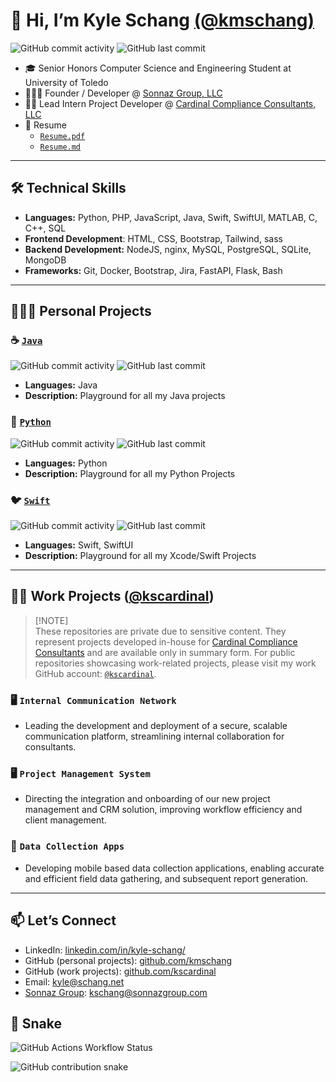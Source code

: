 # 👋 Hi, I’m Kyle Schang [(@kmschang)](https://www.github.com/kmschang)

![GitHub commit activity](https://img.shields.io/github/commit-activity/t/kmschang/kmschang)
![GitHub last commit](https://img.shields.io/github/last-commit/kmschang/kmschang)

- 🎓 Senior Honors Computer Science and Engineering Student at University of Toledo
- 👨🏻‍💻 Founder / Developer @ [Sonnaz Group, LLC](https://www.sonnazgroup.com)
- 🐦‍🔥 Lead Intern Project Developer @ [Cardinal Compliance Consultants, LLC](https://cardinalhs.net/)
- 📄 Resume
    - [`Resume.pdf`](Resume.pdf)
    - [`Resume.md`](resume.md)

---

## 🛠️ Technical Skills

- **Languages:** Python, PHP, JavaScript, Java, Swift, SwiftUI, MATLAB, C, C++, SQL
- **Frontend Development**: HTML, CSS, Bootstrap, Tailwind, sass
- **Backend Development:** NodeJS, nginx, MySQL, PostgreSQL, SQLite, MongoDB
- **Frameworks:** Git, Docker, Bootstrap, Jira, FastAPI, Flask, Bash

---

## 👨🏻‍💻 Personal Projects

### ☕ [`Java`](https://www.github.com/kmschang/java)
![GitHub commit activity](https://img.shields.io/github/commit-activity/t/kmschang/java)
![GitHub last commit](https://img.shields.io/github/last-commit/kmschang/java)

- **Languages:** Java
- **Description:** Playground for all my Java projects

### 🐍 [`Python`](https://www.github.com/kmschang/My_Code)
![GitHub commit activity](https://img.shields.io/github/commit-activity/t/kmschang/My_Code)
![GitHub last commit](https://img.shields.io/github/last-commit/kmschang/My_Code)

- **Languages:** Python
- **Description:** Playground for all my Python Projects


### 🐦 [`Swift`](https://www.github.com/kmschang/Playgrounds)
![GitHub commit activity](https://img.shields.io/github/commit-activity/t/kmschang/Playgrounds)
![GitHub last commit](https://img.shields.io/github/last-commit/kmschang/Playgrounds)

- **Languages:** Swift, SwiftUI
- **Description:** Playground for all my Xcode/Swift Projects

---

## 🐦‍🔥 Work Projects ([@kscardinal](https://www.github.com/kscardinal))

> [!NOTE]\
> These repositories are private due to sensitive content. They represent projects developed in-house for [Cardinal Compliance Consultants](https://www.cardinalhs.net) and are available only in summary form. For public repositories showcasing work-related projects, please visit my work GitHub account: [`@kscardinal`](https://www.github.com/kscardinal).

### 🖥️ `Internal Communication Network`

- Leading the development and deployment of a secure, scalable communication platform, streamlining internal collaboration for consultants.

### 🖥️ `Project Management System`

- Directing the integration and onboarding of our new project management and CRM solution, improving workflow efficiency and client management.

### 📱 `Data Collection Apps`

- Developing mobile based data collection applications, enabling accurate and efficient field data gathering, and subsequent report generation. 

---

## 📫 Let’s Connect

- LinkedIn: [linkedin.com/in/kyle-schang/](linkedin.com/in/kyle-schang/)
- GitHub (personal projects): [github.com/kmschang](https://www.github.com/kmschang)
- GitHub (work projects): [github.com/kscardinal](github.com/kscardinal)
- Email: [kyle@schang.net](mailto:kyle@schang.net)
- [Sonnaz Group](https://www.sonnazgroup.com): [kschang@sonnazgroup.com](mailto:kschang@sonnazgroup.com)

## 🐍 Snake
![GitHub Actions Workflow Status](https://img.shields.io/github/actions/workflow/status/kmschang/kmschang/main.yml?label=generate%20animation)

<picture>
  <source media="(prefers-color-scheme: dark)" srcset="https://raw.githubusercontent.com/kmschang/kmschang/output/github-contribution-grid-snake-dark.svg" />
  <source media="(prefers-color-scheme: light)" srcset="https://raw.githubusercontent.com/kmschang/kmschang/output/github-contribution-grid-snake.svg" />
  <img alt="GitHub contribution snake" src="https://raw.githubusercontent.com/kmschang/kmschang/output/github-contribution-grid-snake.svg" />
</picture>
